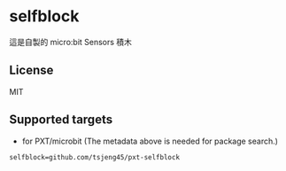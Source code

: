 # selfblock

這是自製的 micro:bit Sensors 積木

## License

MIT

## Supported targets

* for PXT/microbit
(The metadata above is needed for package search.)

```package
selfblock=github.com/tsjeng45/pxt-selfblock
```
